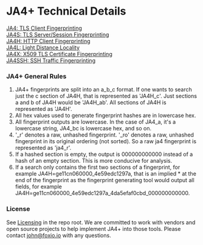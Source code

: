 # JA4+ Technical Details  
[JA4: TLS Client Fingerprinting](https://github.com/FoxIO-LLC/ja4/blob/main/technical_details/JA4.md)  
[JA4S: TLS Server/Session Fingerprinting](https://github.com/FoxIO-LLC/ja4/blob/main/technical_details/JA4S.md)  
[JA4H: HTTP Client Fingerprinting](https://github.com/FoxIO-LLC/ja4/blob/main/technical_details/JA4H.md)  
[JA4L: Light Distance Locality](https://github.com/FoxIO-LLC/ja4/blob/main/technical_details/JA4L.md)  
[JA4X: X509 TLS Certificate Fingerprinting](https://github.com/FoxIO-LLC/ja4/blob/main/technical_details/JA4X.md)  
[JA4SSH: SSH Traffic Fingerprinting](https://github.com/FoxIO-LLC/ja4/blob/main/technical_details/JA4SSH.md)  

### JA4+ General Rules
1. JA4+ fingerprints are split into an a_b_c format. If one wants to search just the c section of JA4H, that is represented as 'JA4H_c'. Just sections a and b of JA4H would be 'JA4H_ab'. All sections of JA4H is represented as 'JA4H'.
2. All hex values used to generate fingerprint hashes are in lowercase hex.
3. All fingerprint outputs are lowercase. In the case of JA4_a, it's a lowercase string, JA4_bc is lowercase hex, and so on.
4. '_r' denotes a raw, unhashed fingerprint. '_ro' denotes a raw, unhashed fingerprint in its original ordering (not sorted). So a raw ja4 fingerprint is represented as 'ja4_r'.  
5. If a hashed section is empty, the output is 000000000000 instead of a hash of an empty section. This is more conducive for analysis.
6. If a search only contains the first two sections of a fingerprint, for example JA4H=ge11cn060000_4e59edc1297a, that is an implied * at the end of the fingerprint as the fingerprint generating tool would output all fields, for example JA4H=ge11cn060000_4e59edc1297a_4da5efaf0cbd_000000000000.


### License
See [Licensing](https://github.com/FoxIO-LLC/ja4/tree/main#licensing) in the repo root. We are committed to work with vendors and open source projects to help implement JA4+ into those tools. Please contact john@foxio.io with any questions.
